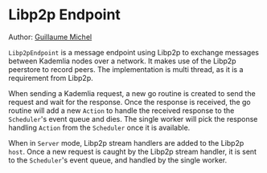 # Libp2p Endpoint

Author: [Guillaume Michel](https://github.com/guillaumemichel)

`Libp2pEndpoint` is a message endpoint using Libp2p to exchange messages between Kademlia nodes over a network. It makes use of the Libp2p peerstore to record peers. The implementation is multi thread, as it is a requirement from Libp2p.

When sending a Kademlia request, a new go routine is created to send the request and wait for the response. Once the response is received, the go routine will add a new `Action` to handle the received response to the `Scheduler`'s event queue and dies. The single worker will pick the response handling `Action` from the `Scheduler` once it is available.

When in `Server` mode, Libp2p stream handlers are added to the Libp2p `host`. Once a new request is caught by the Libp2p stream handler, it is sent to the `Scheduler`'s event queue, and handled by the single worker.